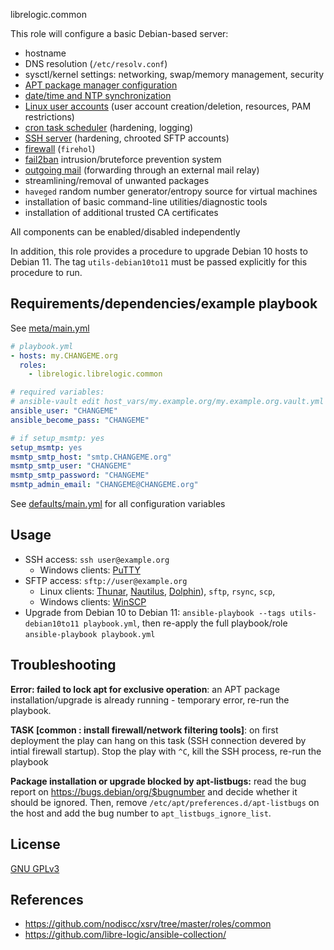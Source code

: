 librelogic.common

This role will configure a basic Debian-based server:

- hostname
- DNS resolution (`/etc/resolv.conf`)
- sysctl/kernel settings: networking, swap/memory management, security
- [APT package manager configuration](tasks/apt.yml)
- [date/time and NTP synchronization](tasks/datetime.yml)
- [Linux user accounts](tasks/users.yml) (user account creation/deletion, resources, PAM restrictions)
- [cron task scheduler](tasks/cron.yml) (hardening, logging)
- [SSH server](tasks/ssh.yml) (hardening, chrooted SFTP accounts)
- [firewall](tasks/firewall.yml) (`firehol`)
- [fail2ban](tasks/fail2ban.yml) intrusion/bruteforce prevention system
- [outgoing mail](tasks/mail.yml) (forwarding through an external mail relay)
- streamlining/removal of unwanted packages
- `haveged` random number generator/entropy source for virtual machines
- installation of basic command-line utilities/diagnostic tools
- installation of additional trusted CA certificates

All components can be enabled/disabled independently

In addition, this role provides a procedure to upgrade Debian 10 hosts to Debian 11. The tag `utils-debian10to11` must be passed explicitly for this procedure to run.

## Requirements/dependencies/example playbook

See [meta/main.yml](meta/main.yml)


```yaml
# playbook.yml
- hosts: my.CHANGEME.org
  roles:
    - librelogic.librelogic.common

# required variables:
# ansible-vault edit host_vars/my.example.org/my.example.org.vault.yml
ansible_user: "CHANGEME"
ansible_become_pass: "CHANGEME"

# if setup_msmtp: yes
setup_msmtp: yes
msmtp_smtp_host: "smtp.CHANGEME.org"
msmtp_smtp_user: "CHANGEME"
msmtp_smtp_password: "CHANGEME"
msmtp_admin_email: "CHANGEME@CHANGEME.org"
```

See [defaults/main.yml](defaults/main.yml) for all configuration variables

## Usage

- SSH access: `ssh user@example.org`
  - Windows clients: [PuTTY](https://www.chiark.greenend.org.uk/~sgtatham/putty/)
- SFTP access: `sftp://user@example.org`
  - Linux clients: [Thunar](http://docs.xfce.org/xfce/thunar/start), [Nautilus](https://wiki.gnome.org/action/show/Apps/Nautilus), [Dolphin](https://www.kde.org/applications/system/dolphin/)), `sftp`, `rsync`, `scp`,
  - Windows clients: [WinSCP](https://winscp.net/eng/index.php)
- Upgrade from Debian 10 to Debian 11: `ansible-playbook --tags utils-debian10to11 playbook.yml`, then re-apply the full playbook/role `ansible-playbook playbook.yml`


## Troubleshooting

**Error: failed to lock apt for exclusive operation**: an APT package installation/upgrade is already running - temporary error, re-run the playbook.

**TASK [common : install firewall/network filtering tools]**: on first deployment the play can hang on this task (SSH connection devered by intial firewall startup). Stop the play with `^C`, kill the SSH process, re-run the playbook

**Package installation or upgrade blocked by apt-listbugs:** read the bug report on https://bugs.debian/org/$bugnumber and decide whether it should be ignored. Then, remove `/etc/apt/preferences.d/apt-listbugs` on the host and add the bug number to `apt_listbugs_ignore_list`.

## License

[GNU GPLv3](https://www.gnu.org/licenses/gpl-3.0.txt)

## References

- https://github.com/nodiscc/xsrv/tree/master/roles/common
- https://github.com/libre-logic/ansible-collection/

